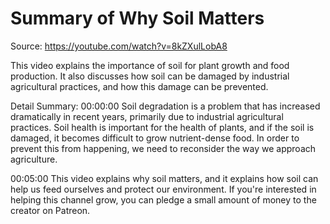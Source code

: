 # Summary of Why Soil Matters

Source: https://youtube.com/watch?v=8kZXulLobA8

This video explains the importance of soil for plant growth and food production. It also discusses how soil can be damaged by industrial agricultural practices, and how this damage can be prevented.

Detail Summary: 
00:00:00
Soil degradation is a problem that has increased dramatically in recent years, primarily due to industrial agricultural practices. Soil health is important for the health of plants, and if the soil is damaged, it becomes difficult to grow nutrient-dense food. In order to prevent this from happening, we need to reconsider the way we approach agriculture.

00:05:00
This video explains why soil matters, and it explains how soil can help us feed ourselves and protect our environment. If you're interested in helping this channel grow, you can pledge a small amount of money to the creator on Patreon.

